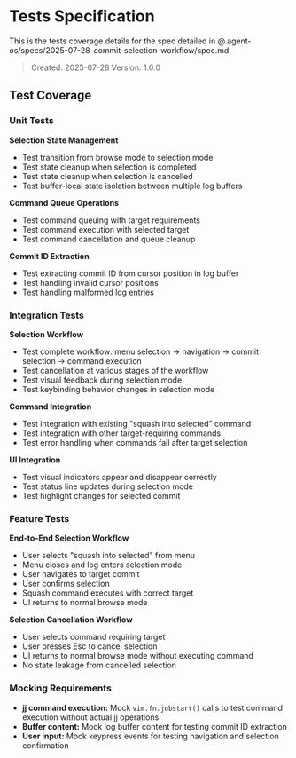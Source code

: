 # Tests Specification

This is the tests coverage details for the spec detailed in @.agent-os/specs/2025-07-28-commit-selection-workflow/spec.md

> Created: 2025-07-28
> Version: 1.0.0

## Test Coverage

### Unit Tests

**Selection State Management**
- Test transition from browse mode to selection mode
- Test state cleanup when selection is completed
- Test state cleanup when selection is cancelled
- Test buffer-local state isolation between multiple log buffers

**Command Queue Operations**
- Test command queuing with target requirements
- Test command execution with selected target
- Test command cancellation and queue cleanup

**Commit ID Extraction**
- Test extracting commit ID from cursor position in log buffer
- Test handling invalid cursor positions
- Test handling malformed log entries

### Integration Tests

**Selection Workflow**
- Test complete workflow: menu selection → navigation → commit selection → command execution
- Test cancellation at various stages of the workflow
- Test visual feedback during selection mode
- Test keybinding behavior changes in selection mode

**Command Integration**
- Test integration with existing "squash into selected" command
- Test integration with other target-requiring commands
- Test error handling when commands fail after target selection

**UI Integration**
- Test visual indicators appear and disappear correctly
- Test status line updates during selection mode
- Test highlight changes for selected commit

### Feature Tests

**End-to-End Selection Workflow**
- User selects "squash into selected" from menu
- Menu closes and log enters selection mode
- User navigates to target commit
- User confirms selection
- Squash command executes with correct target
- UI returns to normal browse mode

**Selection Cancellation Workflow**
- User selects command requiring target
- User presses Esc to cancel selection
- UI returns to normal browse mode without executing command
- No state leakage from cancelled selection

### Mocking Requirements

- **jj command execution:** Mock `vim.fn.jobstart()` calls to test command execution without actual jj operations
- **Buffer content:** Mock log buffer content for testing commit ID extraction
- **User input:** Mock keypress events for testing navigation and selection confirmation